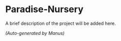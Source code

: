 # Paradise-Nursery

A brief description of the project will be added here.

*(Auto-generated by Manus)*